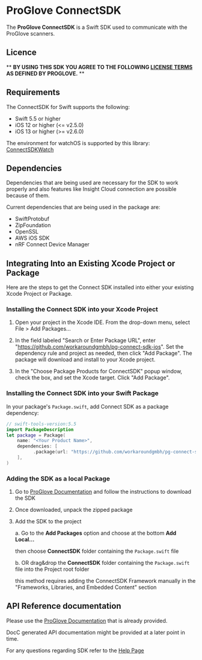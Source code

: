 # ProGlove ConnectSDK

The **ProGlove ConnectSDK** is a Swift SDK used to communicate with the ProGlove scanners.

## Licence

** **BY USING THIS SDK YOU AGREE TO THE FOLLOWING [LICENSE TERMS](/LICENSE) AS DEFINED BY PROGLOVE.** **

## Requirements

The ConnectSDK for Swift supports the following:
- Swift 5.5 or higher
- iOS 12 or higher (<= v2.5.0)
- iOS 13 or higher (>= v2.6.0)

The environment for watchOS is supported by this library: [ConnectSDKWatch](https://github.com/workaroundgmbh/pg-connect-sdk-watchos)

## Dependencies

Dependencies that are being used are necessary for the SDK to work properly and also features like Insight Cloud connection are possible because of them.

Current dependencies that are being used in the package are:
- SwiftProtobuf
- ZipFoundation
- OpenSSL
- AWS iOS SDK
- nRF Connect Device Manager

## Integrating Into an Existing Xcode Project or Package

Here are the steps to get the Connect SDK installed into either your existing Xcode Project or Package.

### Installing the Connect SDK into your Xcode Project

1. Open your project in the Xcode IDE.  From the drop-down menu, select File > Add Packages...

2. In the field labeled "Search or Enter Package URL", enter "https://github.com/workaroundgmbh/pg-connect-sdk-ios".  Set the
dependency rule and project as needed, then click "Add Package". The package will download and install to your Xcode
project.

3. In the "Choose Package Products for ConnectSDK" popup window, check the box, and set the Xcode target.  Click "Add Package".

### Installing the Connect SDK into your Swift Package

In your package's `Package.swift`, add Connect SDK as a package dependency:
```swift
// swift-tools-version:5.5
import PackageDescription
let package = Package(
    name: "<Your Product Name>",
    dependencies: [
		  .package(url: "https://github.com/workaroundgmbh/pg-connect-sdk-ios", .upToNextMajor(from: "1.8.0"))
    ],
)
```
### Adding the SDK as a local Package

1. Go to [ProGlove Documentation](https://docs.proglove.com/en/insight-mobile--ios-.html) and follow the instructions to download the SDK
   
2. Once downloaded, unpack the zipped package

3. Add the SDK to the project
   
   a. Go to the **Add Packages** option and choose at the bottom **Add Local...**

   then choose **ConnectSDK** folder containing the `Package.swift` file

   b. OR drag&drop the **ConnectSDK** folder containing the `Package.swift` file into the Project root folder

   this method requires adding the ConnectSDK Framework manually in the "Frameworks, Libraries, and Embedded Content" section

## API Reference documentation

Please use the [ProGlove Documentation](https://docs.proglove.com/en/insight-mobile--ios-.html) that is already provided.

DocC generated API documentation might be provided at a later point in time.

For any questions regarding SDK refer to the [Help Page](https://docs.proglove.com/en/faq-46207.html#need-more-help-)

